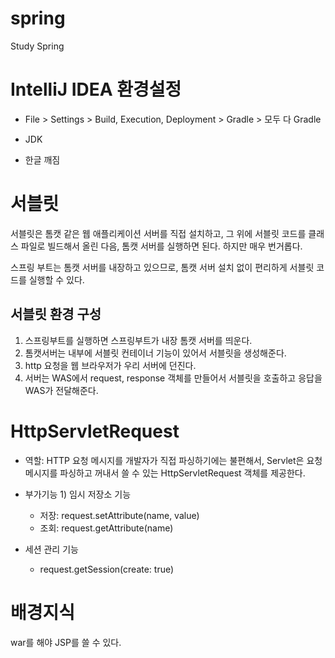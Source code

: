 # spring

Study Spring

# IntelliJ IDEA 환경설정

- File > Settings > Build, Execution, Deployment > Gradle > 모두 다 Gradle

- JDK

- 한글 깨짐

# 서블릿

서블릿은 톰캣 같은 웹 애플리케이션 서버를 직접 설치하고, 그 위에 서블릿 코드를 클래스 파일로 빌드해서 올린 다음, 톰캣 서버를 실행하면 된다. 하지만 매우 번거롭다.

스프링 부트는 톰캣 서버를 내장하고 있으므로, 톰캣 서버 설치 없이 편리하게 서블릿 코드를 실행할 수 있다.

## 서블릿 환경 구성

1. 스프링부트를 실행하면 스프링부트가 내장 톰캣 서버를 띄운다.
2. 톰캣서버는 내부에 서블릿 컨테이너 기능이 있어서 서블릿을 생성해준다.
3. http 요청을 웹 브라우저가 우리 서버에 던진다.
4. 서버는 WAS에서 request, response 객체를 만들어서 서블릿을 호출하고 응답을 WAS가 전달해준다.

# HttpServletRequest

- 역할: HTTP 요청 메시지를 개발자가 직접 파싱하기에는 불편해서, Servlet은 요청 메시지를 파싱하고 꺼내서 쓸 수 있는 HttpServletRequest 객체를 제공한다.

- 부가기능 1) 임시 저장소 기능
  - 저장: request.setAttribute(name, value)
  - 조회: request.getAttribute(name)
- 세션 관리 기능
  - request.getSession(create: true)

# 배경지식

war를 해야 JSP를 쓸 수 있다.
